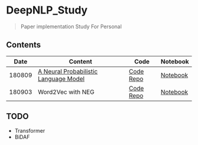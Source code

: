 # DeepNLP_Study

> Paper implementation Study For Personal

## Contents

| Date | Content | Code | Notebook |
|-|-|-|-|
|180809| [A Neural Probabilistic Language Model](http://bit.ly/2OkYFkY) | [Code Repo](http://bit.ly/2PsEPpg) | [Notebook](https://nbviewer.jupyter.org/github/simonjisu/deepnlp_study/blob/master/notebook/01_NNLM.ipynb) |
|180903| Word2Vec with NEG | [Code Repo](https://github.com/simonjisu/deepnlp_study/tree/master/paper_code/WORD2VEC) | [Notebook](https://nbviewer.jupyter.org/github/simonjisu/deepnlp_study/blob/master/notebook/02_Word2Vec.ipynb) |

## TODO

* Transformer
* BiDAF
